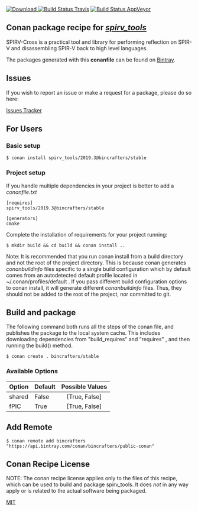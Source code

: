 [![Download](https://api.bintray.com/packages/bincrafters/public-conan/spirv_tools%3Abincrafters/images/download.svg) ](https://bintray.com/bincrafters/public-conan/spirv_tools%3Abincrafters/_latestVersion)
[![Build Status Travis](https://travis-ci.com/bincrafters/conan-spirv_tools.svg?branch=stable%2F2019.3)](https://travis-ci.com/bincrafters/conan-spirv_tools)
[![Build Status AppVeyor](https://ci.appveyor.com/api/projects/status/github/bincrafters/conan-spirv_tools?branch=stable%2F2019.3&svg=true)](https://ci.appveyor.com/project/bincrafters/conan-spirv_tools)

## Conan package recipe for [*spirv_tools*](https://github.com/KhronosGroup/SPIRV-Cross)

SPIRV-Cross is a practical tool and library for performing reflection on SPIR-V and disassembling SPIR-V back to high level languages.

The packages generated with this **conanfile** can be found on [Bintray](https://bintray.com/bincrafters/public-conan/spirv_tools%3Abincrafters).


## Issues

If you wish to report an issue or make a request for a package, please do so here:

[Issues Tracker](https://github.com/bincrafters/community/issues)


## For Users

### Basic setup

    $ conan install spirv_tools/2019.3@bincrafters/stable

### Project setup

If you handle multiple dependencies in your project is better to add a *conanfile.txt*

    [requires]
    spirv_tools/2019.3@bincrafters/stable

    [generators]
    cmake

Complete the installation of requirements for your project running:

    $ mkdir build && cd build && conan install ..

Note: It is recommended that you run conan install from a build directory and not the root of the project directory.  This is because conan generates *conanbuildinfo* files specific to a single build configuration which by default comes from an autodetected default profile located in ~/.conan/profiles/default .  If you pass different build configuration options to conan install, it will generate different *conanbuildinfo* files.  Thus, they should not be added to the root of the project, nor committed to git.


## Build and package

The following command both runs all the steps of the conan file, and publishes the package to the local system cache.  This includes downloading dependencies from "build_requires" and "requires" , and then running the build() method.

    $ conan create . bincrafters/stable


### Available Options
| Option        | Default | Possible Values  |
| ------------- |:----------------- |:------------:|
| shared      | False |  [True, False] |
| fPIC      | True |  [True, False] |


## Add Remote

    $ conan remote add bincrafters "https://api.bintray.com/conan/bincrafters/public-conan"


## Conan Recipe License

NOTE: The conan recipe license applies only to the files of this recipe, which can be used to build and package spirv_tools.
It does *not* in any way apply or is related to the actual software being packaged.

[MIT](https://github.com/bincrafters/conan-spirv_tools/blob/stable/2019.3/LICENSE.md)
